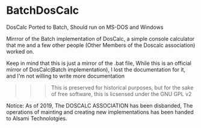 # BatchDosCalc
DosCalc Ported to Batch, Should run on MS-DOS and Windows

Mirrror of the Batch implementation of DosCalc, a simple console calculator that me and a few other people (Other Members of the Doscalc association) worked on. 

Keep in mind that this is just a mirror of the .bat file, While this is an official mirror of DosCalc(Batch implementation), I lost the documentation for it, and I'm not willing to write more documentation

> > >This is preserved for historical purposes, but for the sake of free software, this is licsensed under the GNU GPL v2

Notice:
As of 2019, The DOSCALC ASSOCIATION has been disbanded, The operations of mainting and creating new implementations has been handed to Alsami Technolotgies.
